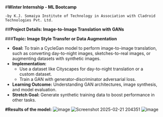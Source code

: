  #****Winter Internship - ML Bootcamp****
 
    -by K.J. Somaiya Institute of Technology in Association with Cladroid Technologies Pvt. Ltd.

##**Project Details: Image-to-Image Translation with GANs**

###**Topic: Image Style Transfer or Data Augmentation**

- **Goal:** To train a CycleGan model to perform image-to-image translation, such as converting day-to-night images, sketches-to-real images, or augmenting datasets with synthetic images.
- **Implementation:**
    - Use a dataset like Cityscapes for day-to-night translation or a custom dataset.
    - Train a GAN with generator-discriminator adversarial loss.
- **Learning Outcome:** Understanding GAN architectures, image synthesis, and model evaluation.
- **Stretch Goal:** Generate synthetic training data to boost performance in other tasks.

**#Results of the model:**
![image](https://github.com/user-attachments/assets/072fabb3-8b12-4955-86b1-5a3bc1e4c8f0)
![Screenshot 2025-02-21 204351](https://github.com/user-attachments/assets/542c24e4-c9e8-4aa9-aa01-8ce317786934)
![image](https://github.com/user-attachments/assets/7977e27e-f38b-4bdb-a4de-4795737620ef)



